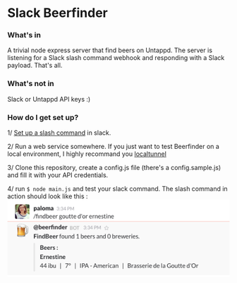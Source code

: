 # Slack Beerfinder


### What's in
A trivial node express server that find beers on Untappd.
The server is listening for a Slack slash command webhook and responding with a Slack payload.
That's all.


### What's not in
Slack or Untappd API keys :)


### How do I get set up?
1/ [Set up a slash command](https://api.slack.com/slash-commands) in slack.

2/ Run a web service somewhere. If you just want to test Beerfinder on a local environment, I highly recommand you [localtunnel](https://localtunnel.github.io/www/)

3/ Clone this repository, create a config.js file (there's a config.sample.js) and fill it with your API credentials.

4/ run `$ node main.js` and test your slack command.
The slash command in action should look like this :
![screenshot](https://raw.githubusercontent.com/theChesCat/slack-beerfinder/master/screenshot.png)
